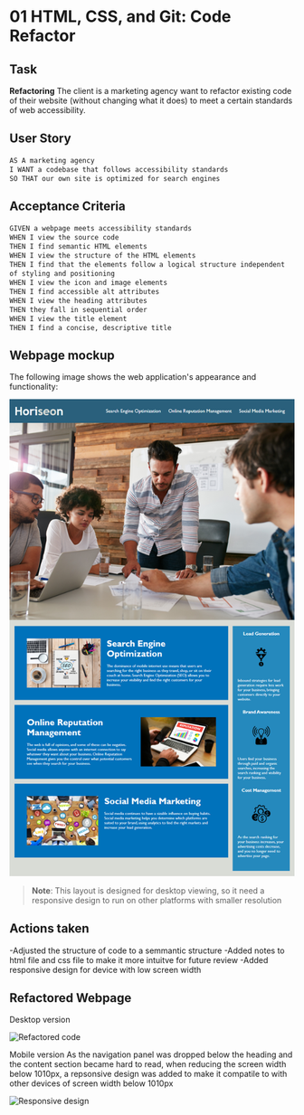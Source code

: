 # 01 HTML, CSS, and Git: Code Refactor

## Task

**Refactoring** The client is a marketing agency want to refactor existing code of their website (without changing what it does) to meet a certain standards of web accessibility. 

## User Story

```
AS A marketing agency
I WANT a codebase that follows accessibility standards
SO THAT our own site is optimized for search engines
```

## Acceptance Criteria

```
GIVEN a webpage meets accessibility standards
WHEN I view the source code
THEN I find semantic HTML elements
WHEN I view the structure of the HTML elements
THEN I find that the elements follow a logical structure independent of styling and positioning
WHEN I view the icon and image elements
THEN I find accessible alt attributes
WHEN I view the heading attributes
THEN they fall in sequential order
WHEN I view the title element
THEN I find a concise, descriptive title
```

## Webpage mockup

The following image shows the web application's appearance and functionality:

![The Horiseon webpage includes a navigation bar, a header image, and cards with text and images at the bottom of the page.](./Assets/images/01-html-css-git-homework-demo.png)

> **Note**: This layout is designed for desktop viewing, so it need a responsive design to run on other platforms with smaller resolution
## Actions taken

-Adjusted the structure of code to a semmantic structure
-Added notes to html file and css file to make it more intuitve for future review
-Added responsive design for device with low screen width 

## Refactored Webpage

Desktop version 

![Refactored code](./Assets/images/Desktop.png)


Mobile version
As the navigation panel was dropped below the heading and the content section became hard to read, when reducing the screen width below 1010px, a repsonsive design was added to make it compatile to with other devices of screen width below 1010px

![Responsive design](./Assets/images/Mobile.png)

